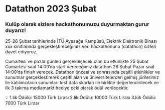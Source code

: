 # Datathon 2023 Şubat

### Kulüp olarak sizlere hackathonumuzu duyurmaktan gurur duyarız!

25-26 Şubat tarihlerinde İTÜ Ayazağa Kampüsü, Elektrik Elektronik Binası xxx sınıflarında gerçekleştireceğimiz veri hackathonuna (datathon) sizleri davet ediyoruz.

Cumartesi ve pazar günleri gerçekleşecek olan bu etkinlikte 25 Şubat Cumartesi saat 14:00’da start vereceğimiz datathon 26 Şubat Pazar saat 14:00’da finish verecek. Datathon öncesi ve sonrasında çeşitli etkinlikler ve sunumlar gerçekleştirerek çeşitli alan ve üniversitelerden gelmiş jürilerimiz ile katılımcıların sunumları test data skorları ile birlikte değerlendirilecek ve ilk 3 takıma mediamarkt hediye çeki olarak ödül verilecektir. 

<aside>
💡 1.lik Ödülü: 15000 Türk Lirası
2.lik Ödülü: 10000 Türk Lirası
3.lük Ödülü: 7000 Türk Lirası

</aside>
